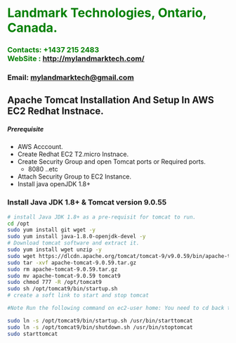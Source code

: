 #  **<span style="color:green">Landmark Technologies, Ontario, Canada.</span>**
### **<span style="color:green">Contacts: +1437 215 2483<br> WebSite : <http://mylandmarktech.com/></span>**
### **Email: mylandmarktech@gmail.com**



## Apache Tomcat Installation And Setup In AWS EC2 Redhat Instnace.
##### Prerequisite
+ AWS Acccount.
+ Create Redhat EC2 T2.micro Instnace.
+ Create Security Group and open Tomcat ports or Required ports.
   + 8080 ..etc
+ Attach Security Group to EC2 Instance.
+ Install java openJDK 1.8+

### Install Java JDK 1.8+ & Tomcat version 9.0.55

``` sh
# install Java JDK 1.8+ as a pre-requisit for tomcat to run.
cd /opt 
sudo yum install git wget -y
sudo yum install java-1.8.0-openjdk-devel -y
# Download tomcat software and extract it.
sudo yum install wget unzip -y
sudo wget https://dlcdn.apache.org/tomcat/tomcat-9/v9.0.59/bin/apache-tomcat-9.0.59.tar.gz
sudo tar -xvf apache-tomcat-9.0.59.tar.gz
sudo rm apache-tomcat-9.0.59.tar.gz
sudo mv apache-tomcat-9.0.59 tomcat9
sudo chmod 777 -R /opt/tomcat9
sudo sh /opt/tomcat9/bin/startup.sh
# create a soft link to start and stop tomcat

#Note Run the following command on ec2-user home: You need to cd back to ec2-user, be4 running these following 2 commands, to avoid error report: Edited by Funmi

sudo ln -s /opt/tomcat9/bin/startup.sh /usr/bin/starttomcat
sudo ln -s /opt/tomcat9/bin/shutdown.sh /usr/bin/stoptomcat
sudo starttomcat
```

